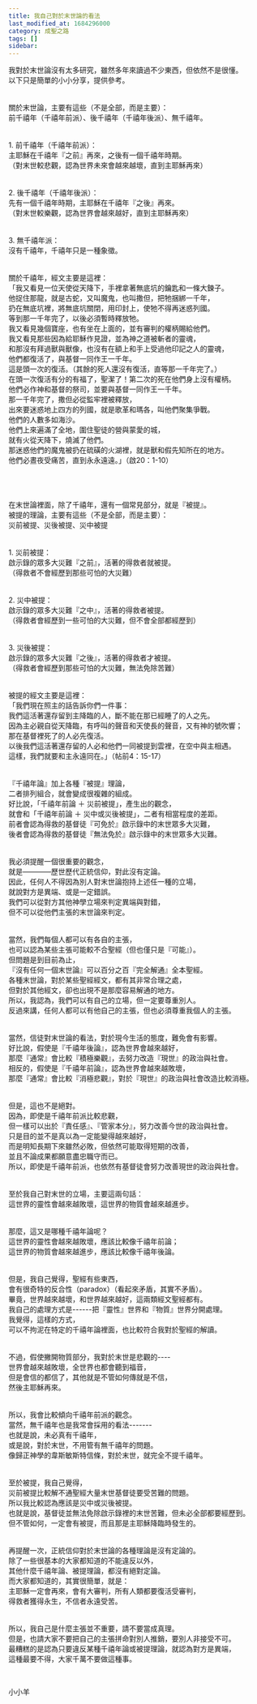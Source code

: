 ```yaml
---
title: 我自己對於末世論的看法
last_modified_at: 1684296000
category: 成聖之路
tags: []
sidebar: 
---
```


 <div>我對於末世論沒有太多研究，雖然多年來讀過不少東西，但依然不是很懂。</div>

<div>以下只是簡單的小小分享，提供參考。</div>

<div>&nbsp;</div>

<div>&nbsp;</div>

<div>關於末世論，主要有這些（不是全部，而是主要）：</div>

<div>前千禧年（千禧年前派）、後千禧年（千禧年後派）、無千禧年。</div>

<div>&nbsp;</div>

<div>&nbsp;</div>

<div>1.<span style="white-space:pre"> </span>前千禧年（千禧年前派）：</div>

<div>主耶穌在千禧年『之前』再來，之後有一個千禧年時期。</div>

<div>（對末世較悲觀，認為世界未來會越來越壞，直到主耶穌再來）</div>

<div>&nbsp;</div>

<div>&nbsp;</div>

<div>2.<span style="white-space:pre"> </span>後千禧年（千禧年後派）：</div>

<div>先有一個千禧年時期，主耶穌在千禧年『之後』再來。</div>

<div>（對末世較樂觀，認為世界會越來越好，直到主耶穌再來）</div>

<div>&nbsp;</div>

<div>&nbsp;</div>

<div>3.<span style="white-space:pre"> </span>無千禧年派：</div>

<div>沒有千禧年，千禧年只是一種象徵。</div>

<div>&nbsp;</div>

<div>&nbsp;</div>

<div>關於千禧年，經文主要是這裡：</div>

<div>「我又看見一位天使從天降下，手裡拿著無底坑的鑰匙和一條大鍊子。</div>

<div>他捉住那龍，就是古蛇，又叫魔鬼，也叫撒但，把牠捆綁一千年，</div>

<div>扔在無底坑裡，將無底坑關閉，用印封上，使牠不得再迷惑列國。</div>

<div>等到那一千年完了，以後必須暫時釋放牠。</div>

<div>我又看見幾個寶座，也有坐在上面的，並有審判的權柄賜給他們。</div>

<div>我又看見那些因為給耶穌作見證，並為神之道被斬者的靈魂，</div>

<div>和那沒有拜過獸與獸像，也沒有在額上和手上受過他印記之人的靈魂，</div>

<div>他們都復活了，與基督一同作王一千年。</div>

<div>這是頭一次的復活。（其餘的死人還沒有復活，直等那一千年完了。）</div>

<div>在頭一次復活有分的有福了，聖潔了！第二次的死在他們身上沒有權柄。</div>

<div>他們必作神和基督的祭司，並要與基督一同作王一千年。</div>

<div>那一千年完了，撒但必從監牢裡被釋放，</div>

<div>出來要迷惑地上四方的列國，就是歌革和瑪各，叫他們聚集爭戰。</div>

<div>他們的人數多如海沙。</div>

<div>他們上來遍滿了全地，圍住聖徒的營與蒙愛的城，</div>

<div>就有火從天降下，燒滅了他們。</div>

<div>那迷惑他們的魔鬼被扔在硫磺的火湖裡，就是獸和假先知所在的地方。</div>

<div>他們必晝夜受痛苦，直到永永遠遠。」（啟20：1-10）</div>

<div>&nbsp;</div>

<div>&nbsp;</div>

<div>&nbsp;</div>

<div>&nbsp;</div>

<div>在末世論裡面，除了千禧年，還有一個常見部分，就是『被提』。</div>

<div>被提的理論，主要有這些（不是全部，而是主要）：</div>

<div>災前被提、災後被提、災中被提</div>

<div>&nbsp;</div>

<div>&nbsp;</div>

<div>1.<span style="white-space:pre"> </span>災前被提：</div>

<div>啟示錄的眾多大災難『之前』，活著的得救者就被提。</div>

<div>（得救者不會經歷到那些可怕的大災難）</div>

<div>&nbsp;</div>

<div>&nbsp;</div>

<div>2.<span style="white-space:pre"> </span>災中被提：</div>

<div>啟示錄的眾多大災難『之中』，活著的得救者被提。</div>

<div>（得救者會經歷到一些可怕的大災難，但不會全部都經歷到）</div>

<div>&nbsp;</div>

<div>&nbsp;</div>

<div>3.<span style="white-space:pre"> </span>災後被提：</div>

<div>啟示錄的眾多大災難『之後』，活著的得救者才被提。</div>

<div>（得救者會經歷到那些可怕的大災難，無法免除苦難）</div>

<div>&nbsp;</div>

<div>&nbsp;</div>

<div>被提的經文主要是這裡：</div>

<div>「我們現在照主的話告訴你們一件事：</div>

<div>我們這活著還存留到主降臨的人，斷不能在那已經睡了的人之先。</div>

<div>因為主必親自從天降臨，有呼叫的聲音和天使長的聲音，又有神的號吹響；</div>

<div>那在基督裡死了的人必先復活。</div>

<div>以後我們這活著還存留的人必和他們一同被提到雲裡，在空中與主相遇。</div>

<div>這樣，我們就要和主永遠同在。」（帖前4：15-17）</div>

<div>&nbsp;</div>

<div>&nbsp;</div>

<div>『千禧年論』加上各種『被提』理論，</div>

<div>二者排列組合，就會變成很複雜的組成。</div>

<div>好比說，「千禧年前論 ＋ 災前被提」，產生出的觀念，</div>

<div>就會和「千禧年前論 ＋ 災中或災後被提」，二者有相當程度的差距。</div>

<div>前者會認為得救的基督徒『可免於』啟示錄中的末世眾多大災難，</div>

<div>後者會認為得救的基督徒『無法免於』啟示錄中的末世眾多大災難。</div>

<div>&nbsp;</div>

<div>&nbsp;</div>

<div>我必須提醒一個很重要的觀念，</div>

<div>就是————歷世歷代正統信仰，對此沒有定論。</div>

<div>因此，任何人不得因為別人對末世論抱持上述任一種的立場，</div>

<div>就說對方是異端、或是一定錯誤。</div>

<div>我們可以從對方其他神學立場來判定異端與對錯，</div>

<div>但不可以從他們主張的末世論來判定。</div>

<div>&nbsp;</div>

<div>&nbsp;</div>

<div>當然，我們每個人都可以有各自的主張，</div>

<div>也可以認為某些主張可能較不合聖經（但也僅只是『可能』）。</div>

<div>但問題是到目前為止，</div>

<div>『沒有任何一個末世論』可以百分之百『完全解通』全本聖經。</div>

<div>各種末世論，對於某些聖經經文，都有其非常合理之處，</div>

<div>但對於其他經文，卻也出現不是那麼容易解通的地方。</div>

<div>所以，我認為，我們可以有自己的立場，但一定要尊重別人。</div>

<div>反過來講，任何人都可以有他自己的主張，但也必須尊重我個人的主張。</div>

<div>&nbsp;</div>

<div>&nbsp;</div>

<div>當然，信徒對末世論的看法，對於現今生活的態度，難免會有影響。</div>

<div>好比說，假使是『千禧年後論』，認為世界會越來越好，</div>

<div>那麼『通常』會比較『積極樂觀』，去努力改造『現世』的政治與社會。</div>

<div>相反的，假使是『千禧年前論』，認為世界會越來越敗壞，</div>

<div>那麼『通常』會比較『消極悲觀』，對於『現世』的政治與社會改造比較消極。</div>

<div>&nbsp;</div>

<div>&nbsp;</div>

<div>但是，這也不是絕對。</div>

<div>因為，即使是千禧年前派比較悲觀，</div>

<div>但一樣可以出於『責任感』、『管家本分』，努力改善今世的政治與社會。</div>

<div>只是目的並不是真以為一定能變得越來越好，</div>

<div>而是明知長期下來雖然必敗，但依然可能取得短期的改善，</div>

<div>並且不論成果都願意盡忠職守而已。</div>

<div>所以，即使是千禧年前派，也依然有基督徒會努力改善現世的政治與社會。</div>

<div>&nbsp;</div>

<div>&nbsp;</div>

<div>至於我自己對末世的立場，主要這兩句話：</div>

<div>這世界的靈性會越來越敗壞，這世界的物質會越來越進步。</div>

<div>&nbsp;</div>

<div>&nbsp;</div>

<div>那麼，這又是哪種千禧年論呢？</div>

<div>這世界的靈性會越來越敗壞，應該比較像千禧年前論；</div>

<div>這世界的物質會越來越進步，應該比較像千禧年後論。</div>

<div>&nbsp;</div>

<div>&nbsp;</div>

<div>但是，我自己覺得，聖經有些東西，</div>

<div>會有很奇特的反合性（paradox）（看起來矛盾，其實不矛盾）。</div>

<div>畢竟，世界越來越壞，和世界越來越好，這兩類經文聖經都有。</div>

<div>我自己的處理方式是------把『靈性』世界和『物質』世界分開處理。</div>

<div>我覺得，這樣的方式，</div>

<div>可以不拘泥在特定的千禧年論裡面，也比較符合我對於聖經的解讀。</div>

<div>&nbsp;</div>

<div>&nbsp;</div>

<div>不過，假使撇開物質部分，我對於末世是悲觀的----</div>

<div>世界會越來越敗壞，全世界也都會聽到福音，</div>

<div>但是會信的都信了，其他就是不管如何傳就是不信，</div>

<div>然後主耶穌再來。</div>

<div>&nbsp;</div>

<div>&nbsp;</div>

<div>所以，我會比較傾向千禧年前派的觀念。</div>

<div>當然，無千禧年也是我常會採用的看法-------</div>

<div>也就是說，未必真有千禧年，</div>

<div>或是說，對於末世，不用管有無千禧年的問題。</div>

<div>像歸正神學的韋斯敏斯特信條，對於末世，就完全不提千禧年。</div>

<div>&nbsp;</div>

<div>&nbsp;</div>

<div>至於被提，我自己覺得，</div>

<div>災前被提比較解不通聖經大量末世基督徒要受苦難的問題。</div>

<div>所以我比較認為應該是災中或災後被提。</div>

<div>也就是說，基督徒並無法免除啟示錄裡的末世苦難，但未必全部都要經歷到。</div>

<div>但不管如何，一定會有被提，而且那是主耶穌降臨時發生的。</div>

<div>&nbsp;</div>

<div>&nbsp;</div>

<div>再提醒一次，正統信仰對於末世論的各種理論是沒有定論的。</div>

<div>除了一些很基本的大家都知道的不能違反以外，</div>

<div>其他什麼千禧年論、被提理論，都沒有絕對定論。</div>

<div>而大家都知道的，其實很簡單，就是：</div>

<div>主耶穌一定會再來，會有大審判，所有人類都要復活受審判，</div>

<div>得救者獲得永生，不信者永遠受苦。</div>

<div>&nbsp;</div>

<div>&nbsp;</div>

<div>所以，我自己是什麼主張並不重要，請不要當成真理。</div>

<div>但是，也請大家不要把自己的主張拼命對別人推銷，要別人非接受不可。</div>

<div>最糟糕的是認為只要違反某種千禧年論或被提理論，就認為對方是異端，</div>

<div>這種最要不得，大家千萬不要做這種事。</div>

<p>&nbsp;</p>

<p>小小羊</p>

<p>&nbsp;</p>
